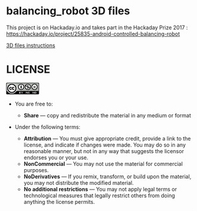 # balancing_robot 3D files

This project is on Hackaday.io and takes part in the Hackaday Prize 2017 : https://hackaday.io/project/25835-android-controlled-balancing-robot

[3D files instructions](https://hackaday.io/project/25835-android-controlled-self-balancing-robot/log/62775-3d-printed-frame)

# LICENSE
![Attribution-NonCommercial-NoDerivs 2.0 Generic (CC BY-NC-ND 2.0)](by-nc-nd.png?raw=true "Attribution-NonCommercial-NoDerivs 2.0 Generic (CC BY-NC-ND 2.0) ")

* You are free to:
    * **Share** — copy and redistribute the material in any medium or format

* Under the following terms:
    * **Attribution** — You must give appropriate credit, provide a link to the license, and indicate if changes were made. You may do so in any reasonable manner, but not in any way that suggests the licensor endorses you or your use.
    * **NonCommercial** — You may not use the material for commercial purposes.
    * **NoDerivatives** — If you remix, transform, or build upon the material, you may not distribute the modified material.
    * **No additional restrictions** — You may not apply legal terms or technological measures that legally restrict others from doing anything the license permits.
